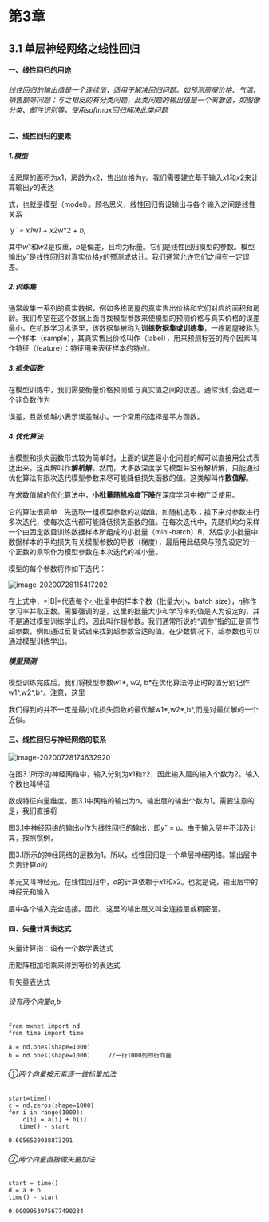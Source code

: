 #               **第3章**

## **3.1 单层神经网络之线性回归**

#### 一、线性回归的用途

###### 线性回归的输出值是一个连续值，适用于解决回归问题。如预测房屋价格、气温、销售额等问题；与之相反的有分类问题，此类问题的输出值是一个离散值，如图像分类、邮件识别等，使用softmax回归解决此类问题

#### 二、线性回归的要素

##### 1.模型

设房屋的⾯积为*x*1，房龄为*x*2，售出价格为*y*。我们需要建⽴基于输⼊*x*1和*x*2来计算输出*y*的表达

式，也就是模型（model）。顾名思义，线性回归假设输出与各个输⼊之间是线性关系：

​											y*ˆ = *x*1*w*1 + *x*2*w*2 + *b,*

其中*w*1和*w*2是权重，*b*是偏差，且均为标量。它们是线性回归模型的参数。模型输出*y*ˆ是线性回归对真实价格*y*的预测或估计。我们通常允许它们之间有⼀定误差。

##### 2.训练集

通常收集⼀系列的真实数据，例如多栋房屋的真实售出价格和它们对应的⾯积和房龄。我们希望在这个数据上⾯寻找模型参数来使模型的预测价格与真实价格的误差最小。在机器学习术语⾥，该数据集被称为**训练数据集或训练集**，⼀栋房屋被称为⼀个样本（sample），其真实售出价格叫作（label），⽤来预测标签的两个因素叫作特征（feature）：特征⽤来表征样本的特点。

##### 3.损失函数

在模型训练中，我们需要衡量价格预测值与真实值之间的误差。通常我们会选取⼀个⾮负数作为

误差，且数值越小表⽰误差越小。⼀个常⽤的选择是平⽅函数。

##### 4.优化算法

当模型和损失函数形式较为简单时，上⾯的误差最小化问题的解可以直接⽤公式表达出来。这类解叫作**解析解**。然而，⼤多数深度学习模型并没有解析解，只能通过优化算法有限次迭代模型参数来尽可能降低损失函数的值。这类解叫作**数值解**。

在求数值解的优化算法中，**小批量随机梯度下降**在深度学习中被⼴泛使⽤。

它的算法很简单：先选取⼀组模型参数的初始值，如随机选取；接下来对参数进⾏多次迭代，使每次迭代都可能降低损失函数的值。在每次迭代中，先随机均匀采样⼀个由固定数⽬训练数据样本所组成的小批量（mini-batch）*B*，然后求小批量中数据样本的平均损失有关模型参数的导数（梯度），最后⽤此结果与预先设定的⼀个正数的乘积作为模型参数在本次迭代的减小量。

模型的每个参数将作如下迭代：

![image-20200728115417202](http://qd2yf2je3.bkt.clouddn.com/20200728115421.png)

在上式中，*|B|*代表每个小批量中的样本个数（批量⼤小，batch size），*η*称作学习率并取正数。需要强调的是，这⾥的批量⼤小和学习率的值是⼈为设定的，并不是通过模型训练学出的，因此叫作超参数。我们通常所说的“调参”指的正是调节超参数，例如通过反复试错来找到超参数合适的值。在少数情况下，超参数也可以通过模型训练学出。

##### 模型预测

模型训练完成后，我们将模型参数*w*1*, w*2*, b*在优化算法停⽌时的值分别记作w1^,w2^,b^。注意，这⾥

我们得到的并不⼀定是最小化损失函数的最优解w1*,w2*,b*,而是对最优解的⼀个近似。

#### 三、线性回归与神经网络的联系

![image-20200728174632920](http://qd2yf2je3.bkt.clouddn.com/20200728174643.png)

在图3.1所⽰的神经⽹络中，输⼊分别为*x*1和*x*2，因此输⼊层的输⼊个数为2。输⼊个数也叫特征

数或特征向量维度。图3.1中⽹络的输出为*o*，输出层的输出个数为1。需要注意的是，我们直接将

图3.1中神经⽹络的输出*o*作为线性回归的输出，即*y*ˆ = *o*。由于输⼊层并不涉及计算，按照惯例，

图3.1所示的神经⽹络的层数为1。所以，线性回归是⼀个单层神经网络。输出层中负责计算*o*的

单元⼜叫神经元。在线性回归中，*o*的计算依赖于*x*1和*x*2。也就是说，输出层中的神经元和输⼊

层中各个输⼊完全连接。因此，这⾥的输出层⼜叫全连接层或稠密层。

#### 四、矢量计算表达式

矢量计算指：设有一个数学表达式



用矩阵相加相乘来得到等价的表达式



有矢量表达式

###### 设有两个向量a,b

```
from mxnet import nd
from time import time

a = nd.ones(shape=1000)
b = nd.ones(shape=1000)		//一行1000列的行向量
```

###### ①两个向量按元素逐一做标量加法

```
start=time()
c = nd.zeros(shape=1000)
for i in range(1000):
    c[i] = a[i] + b[i]
   time() - start
```

```
0.6056520938873291
```

###### ②两个向量直接做矢量加法

```
start = time() 
d = a + b
time() - start
```

```
0.0009953975677490234
```